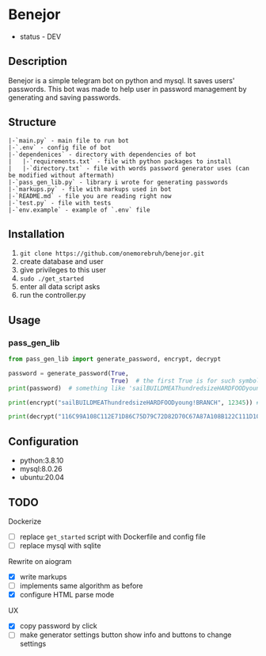 # Benejor

* status - DEV

## Description

Benejor is a simple telegram bot on python and mysql.
It saves users' passwords. This bot was made to help user in password management by generating and saving passwords.

## Structure
```
|-`main.py` - main file to run bot
|-`.env` - config file of bot
|-`dependenices` - directory with dependencies of bot
|   |-`requirements.txt` - file with python packages to install
|   |-`directory.txt` - file with words password generator uses (can be modified without aftermath)
|-`pass_gen_lib.py` - library i wrote for generating passwords
|-`markups.py` - file with markups used in bot
|-`README.md` - file you are reading right now
|-`test.py` - file with tests
|-`env.example` - example of `.env` file
```
## Installation
1. `git clone https://github.com/onemorebruh/benejor.git`
2. create database and user
3. give privileges to this user
4. `sudo ./get_started`
5. enter all data script asks
6. run the controller.py

## Usage

### pass_gen_lib

```python
from pass_gen_lib import generate_password, encrypt, decrypt

password = generate_password(True,
                             True)  # the first True is for such symbols as */ and etc, the second True is for upper words
print(password)  # something like 'sailBUILDMEAThundredsizeHARDFOODyoung!BRANCH'

print(encrypt("sailBUILDMEAThundredsizeHARDFOODyoung!BRANCH", 12345)) # something like 116C99A108C112E71D86C75D79C72D82D70C67A87A108B122C111D102D117B105E105A116E107D125B105E77B66F84B71C74C84A80A70C124A115C122E111B105B36E70C87B66A80F70D76E

print(decrypt("116C99A108C112E71D86C75D79C72D82D70C67A87A108B122C111D102D117B105E105A116E107D125B105E77B66F84B71C74C84A80A70C124A115C122E111B105B36E70C87B66A80F70D76E", 12345))
```

## Configuration
- python:3.8.10
- mysql:8.0.26
- ubuntu:20.04

## TODO

Dockerize
- [ ] replace `get_started` script with Dockerfile and config file
- [ ] replace mysql with sqlite

Rewrite on aiogram
- [x] write markups
- [ ] implements same algorithm as before
- [x] configure HTML parse mode

UX
- [x] copy password by click
- [ ] make generator settings button show info and buttons to change settings

